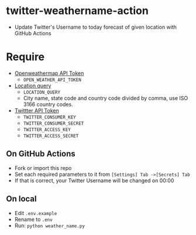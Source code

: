 # twitter-weathername-action

- Update Twitter's Username to today forecast of given location with GitHub Actions

# Require

- [Openweathermap API Token](https://openweathermap.org/appid)
  - `OPEN_WEATHER_API_TOKEN`
- [Location query](https://openweathermap.org/current#name)
  - `LOCATION_QUERY`
  - City name, state code and country code divided by comma, use ISO 3166 country codes.
- [Twittter API Token](https://developer.twitter.com/en/docs/twitter-api/getting-started/guide)
  - `TWITTER_CONSUMER_KEY`
  - `TWITTER_CONSUMER_SECRET`
  - `TWITTER_ACCESS_KEY`
  - `TWITTER_ACCESS_SECRET`

## On GitHub Actions

- Fork or import this repo
- Set each required parameters to it from `[Settings] Tab ->[Secrets] Tab`
- If that is correct, your Twitter Username will be changed on 00:00

## On local

- Edit `.env.example`
- Rename to `.env`
- Run: `python weather_name.py`
